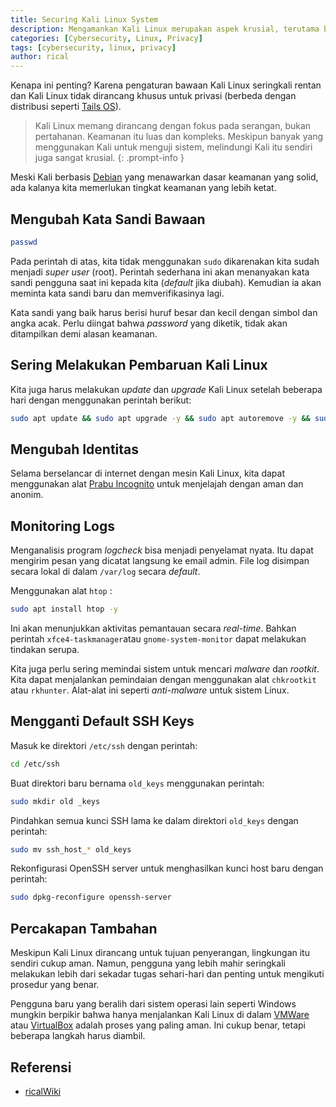 ```yaml
---
title: Securing Kali Linux System
description: Mengamankan Kali Linux merupakan aspek krusial, terutama bagi para profesional yang rutin melakukan penetration testing. Keamanan sistem harus menjadi prioritas utama untuk memastikan efektivitas dan integritas aktivitas yang dilakukan.
categories: [Cybersecurity, Linux, Privacy]
tags: [cybersecurity, linux, privacy]
author: rical
---
```


Kenapa ini penting? Karena pengaturan bawaan Kali Linux seringkali rentan dan Kali Linux tidak dirancang khusus untuk privasi (berbeda dengan distribusi seperti [Tails OS](https://tails.net/)).

> Kali Linux memang dirancang dengan fokus pada serangan, bukan pertahanan. Keamanan itu luas dan kompleks. Meskipun banyak yang menggunakan Kali untuk menguji sistem, melindungi Kali itu sendiri juga sangat krusial.
{: .prompt-info }

Meski Kali berbasis [Debian](https://www.debian.org/) yang menawarkan dasar keamanan yang solid, ada kalanya kita memerlukan tingkat keamanan yang lebih ketat.

## Mengubah Kata Sandi Bawaan
```bash
passwd
```
Pada perintah di atas, kita tidak menggunakan `sudo` dikarenakan kita sudah menjadi *super user* (root). Perintah sederhana ini akan menanyakan kata sandi pengguna saat ini kepada kita (*default* jika diubah). Kemudian ia akan meminta kata sandi baru dan memverifikasinya lagi. 

Kata sandi yang baik harus berisi huruf besar dan kecil dengan simbol dan angka acak. Perlu diingat bahwa *password* yang diketik, tidak akan ditampilkan demi alasan keamanan.

## Sering Melakukan Pembaruan Kali Linux
Kita juga harus melakukan *update* dan *upgrade* Kali Linux setelah beberapa hari dengan menggunakan perintah berikut:
```bash
sudo apt update && sudo apt upgrade -y && sudo apt autoremove -y && sudo apt autoclean -y && sudo apt clean -y
```

## Mengubah Identitas
Selama berselancar di internet dengan mesin Kali Linux, kita dapat menggunakan alat [Prabu Incognito](https://ricaldocs.github.io/posts/prabu-incognito/) untuk menjelajah dengan aman dan anonim.

## Monitoring Logs
Menganalisis program *logcheck* bisa menjadi penyelamat nyata. Itu dapat mengirim pesan yang dicatat langsung ke email admin. File log disimpan secara lokal di dalam `/var/log` secara *default*.

Menggunakan alat `htop` :
```bash
sudo apt install htop -y 
```
Ini akan menunjukkan aktivitas pemantauan secara *real-time*. Bahkan perintah `xfce4-taskmanager`atau `gnome-system-monitor` dapat melakukan tindakan serupa.

Kita juga perlu sering memindai sistem untuk mencari *malware* dan *rootkit*. Kita dapat menjalankan pemindaian dengan menggunakan alat `chkrootkit` atau `rkhunter`. Alat-alat ini seperti *anti-malware* untuk sistem Linux.

## Mengganti Default SSH Keys
Masuk ke direktori `/etc/ssh` dengan perintah:
```bash
cd /etc/ssh
```

Buat direktori baru bernama `old_keys` menggunakan perintah:
```bash
sudo mkdir old _keys
```

Pindahkan semua kunci SSH lama ke dalam direktori `old_keys` dengan perintah:
```bash
sudo mv ssh_host_* old_keys
```

Rekonfigurasi OpenSSH server untuk menghasilkan kunci host baru dengan perintah:
```bash
sudo dpkg-reconfigure openssh-server
```

## Percakapan Tambahan
Meskipun Kali Linux dirancang untuk tujuan penyerangan, lingkungan itu sendiri cukup aman. Namun, pengguna yang lebih mahir seringkali melakukan lebih dari sekadar tugas sehari-hari dan penting untuk mengikuti prosedur yang benar. 

Pengguna baru yang beralih dari sistem operasi lain seperti Windows mungkin berpikir bahwa hanya menjalankan Kali Linux di dalam [VMWare](https://www.vmware.com/) atau [VirtualBox](https://www.virtualbox.org/) adalah proses yang paling aman. Ini cukup benar, tetapi beberapa langkah harus diambil.

## Referensi 
- [ricalWiki](https://risnandapascal.github.io/ricalwiki.html)